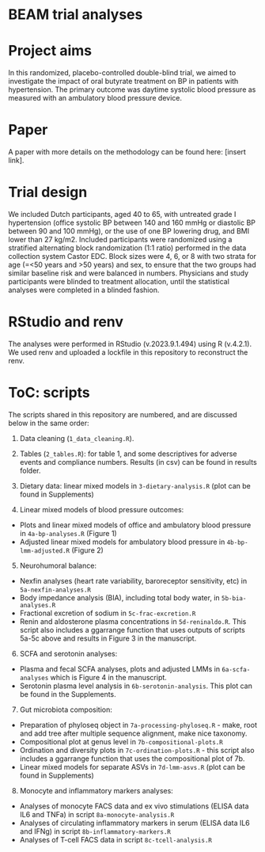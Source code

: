 # BEAM trial analyses

# Project aims
In this randomized, placebo-controlled double-blind trial, we aimed to investigate the impact of oral butyrate treatment on BP in patients with hypertension. The primary outcome was daytime systolic blood pressure as measured with an ambulatory blood pressure device.

# Paper
A paper with more details on the methodology can be found here: [insert link].

# Trial design
We included Dutch participants, aged 40 to 65, with untreated grade I hypertension (office systolic BP between 140 and 160 mmHg or diastolic BP between 90 and 100 mmHg), or the use of one BP lowering drug, and BMI lower than 27 kg/m2. Included participants were randomized using a stratified alternating block randomization (1:1 ratio) performed in the data collection system Castor EDC. Block sizes were 4, 6, or 8 with two strata for age (=<50 years and >50 years) and sex, to ensure that the two groups had similar baseline risk and were balanced in numbers. Physicians and study participants were blinded to treatment allocation, until the statistical analyses were completed in a blinded fashion.

# RStudio and renv
The analyses were performed in RStudio (v.2023.9.1.494) using R (v.4.2.1). We used renv and uploaded a lockfile in this repository to reconstruct the renv.

# ToC: scripts
The scripts shared in this repository are numbered, and are discussed below in the same order:

1. Data cleaning (`1_data_cleaning.R`). 

2. Tables (`2_tables.R`): for table 1, and some descriptives for adverse events and compliance numbers. Results (in csv) can be found in results folder. 

3. Dietary data: linear mixed models in `3-dietary-analysis.R` (plot can be found in Supplements)

4. Linear mixed models of blood pressure outcomes:
- Plots and linear mixed models of office and ambulatory blood pressure in `4a-bp-analyses.R` (Figure 1)
- Adjusted linear mixed models for ambulatory blood pressure in `4b-bp-lmm-adjusted.R` (Figure 2)

5. Neurohumoral balance:
- Nexfin analyses (heart rate variability, baroreceptor sensitivity, etc) in `5a-nexfin-analyses.R`
- Body impedance analysis (BIA), including total body water, in `5b-bia-analyses.R`
- Fractional excretion of sodium in `5c-frac-excretion.R`
- Renin and aldosterone plasma concentrations in `5d-reninaldo.R`. This script also includes a ggarrange function that uses outputs of scripts 5a-5c above and results in Figure 3 in the manuscript.

6. SCFA and serotonin analyses:
- Plasma and fecal SCFA analyses, plots and adjusted LMMs in `6a-scfa-analyses` which is Figure 4 in the manuscript.
- Serotonin plasma level analysis in `6b-serotonin-analysis`. This plot can be found in the Supplements.

7. Gut microbiota composition:
- Preparation of phyloseq object in `7a-processing-phyloseq.R` - make, root and add tree after multiple sequence alignment, make nice taxonomy.
- Compositional plot at genus level in `7b-compositional-plots.R`
- Ordination and diversity plots in `7c-ordination-plots.R` - this script also includes a ggarrange function that uses the compositional plot of 7b.
- Linear mixed models for separate ASVs in `7d-lmm-asvs.R` (plot can be found in Supplements)

8. Monocyte and inflammatory markers analyses:
- Analyses of monocyte FACS data and ex vivo stimulations (ELISA data IL6 and TNFa) in script `8a-monocyte-analysis.R`
- Analyses of circulating inflammatory markers in serum (ELISA data IL6 and IFNg) in script `8b-inflammatory-markers.R`
- Analyses of T-cell FACS data in script `8c-tcell-analysis.R`

